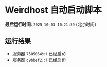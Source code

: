 # Weirdhost 自动启动脚本

**最后运行时间**: `2025-10-03 10:21:59` (北京时间)

## 运行结果

- 服务器 `75050649`: ℹ️ 已经启动
- 服务器 `c9bbef27`: ℹ️ 已经启动
